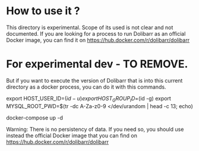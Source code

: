 # How to use it ?

This directory is experimental. Scope of its used is not clear and not documented.
If you are looking for a process to run Dolibarr as an official Docker image, you can find it on https://hub.docker.com/r/dolibarr/dolibarr
 

# For experimental dev - TO REMOVE.

But if you want to execute the version of Dolibarr that is into this current directory as a docker process, you can do it with this commands.

export HOST_USER_ID=$(id -u)
export HOST_GROUP_ID=$(id -g)
export MYSQL_ROOT_PWD=$(tr -dc A-Za-z0-9 </dev/urandom | head -c 13; echo)

docker-compose up -d

Warning: There is no persistency of data. If you need so, you should use instead the official Docker image that you can find on https://hub.docker.com/r/dolibarr/dolibarr 
